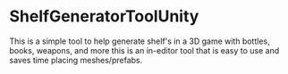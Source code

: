 # ShelfGeneratorToolUnity
This is a simple tool to help generate shelf's in a 3D game with bottles, books, weapons, 
and more this is an in-editor tool that is easy to use and saves time placing meshes/prefabs.
